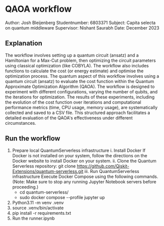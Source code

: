 <h1>QAOA workflow</h1>

Author: Josh Bleijenberg
Studentnumber: 6803371
Subject: Capita selecta on quantum middleware
Supervisor: Nishant Saurabh
Date: December 2023

<h2>Explanation</h2>
The workflow involves setting up a quantum circuit (ansatz) and a Hamiltonian for a Max-Cut problem, then optimizing the circuit parameters using classical optimization (like COBYLA). The workflow also includes functions to calculate the cost (or energy estimate) and optimise the optimization process. The quantum aspect of this workflow involves using a quantum circuit (ansatz) to evaluate the cost function within the Quantum Approximate Optimization Algorithm (QAOA). The workflow is designed to experiment with different configurations, varying the number of qubits, and the iterations for optimization. The results of these experiments, including the evolution of the cost function over iterations and computational performance metrics (time, CPU usage, memory usage), are systematically collected and saved to a CSV file. This structured approach facilitates a detailed evaluation of the QAOA's effectiveness under different circumstances.


<h2>Run the workflow</h2>

1. Prepare local QuantumServerless infrastructure
    i. Install Docker If Docker is not installed on your system, follow the directions on the Docker website to install Docker on your system.
    ii. Clone the Quantum Serverless repository: git clone https://github.com/Qiskit-Extensions/quantum-serverless.git
    iii. Run QuantumServerless infrastructure Execute Docker Compose using the following commands. (Note: Make sure to stop any running Jupyter Notebook servers before proceeding.)
    - cd quantum-serverless/
    - sudo docker compose --profile jupyter up
2. Python3.11 -m venv .venv
3. source .venv/bin/activate
4. pip install -r requirements.txt
5. Run the runner.ipynb


    
    
